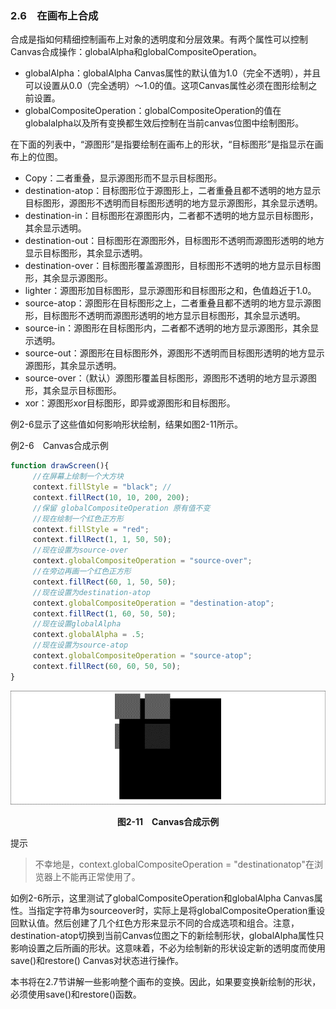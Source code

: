### 2.6　在画布上合成

合成是指如何精细控制画布上对象的透明度和分层效果。有两个属性可以控制Canvas合成操作：globalAlpha和globalCompositeOperation。

+ globalAlpha：globalAlpha Canvas属性的默认值为1.0（完全不透明），并且可以设置从0.0（完全透明）～1.0的值。这项Canvas属性必须在图形绘制之前设置。
+ globalCompositeOperation：globalCompositeOperation的值在globalalpha以及所有变换都生效后控制在当前canvas位图中绘制图形。

在下面的列表中，“源图形”是指要绘制在画布上的形状，“目标图形”是指显示在画布上的位图。

+ Copy：二者重叠，显示源图形而不显示目标图形。
+ destination-atop：目标图形位于源图形上，二者重叠且都不透明的地方显示目标图形，源图形不透明而目标图形透明的地方显示源图形，其余显示透明。
+ destination-in：目标图形在源图形内，二者都不透明的地方显示目标图形，其余显示透明。
+ destination-out：目标图形在源图形外，目标图形不透明而源图形透明的地方显示目标图形，其余显示透明。
+ destination-over：目标图形覆盖源图形，目标图形不透明的地方显示目标图形，其余显示源图形。
+ lighter：源图形加目标图形，显示源图形和目标图形之和，色值趋近于1.0。
+ source-atop：源图形在目标图形之上，二者重叠且都不透明的地方显示源图形，目标图形不透明而源图形透明的地方显示目标图形，其余显示透明。
+ source-in：源图形在目标图形内，二者都不透明的地方显示源图形，其余显示透明。
+ source-out：源图形在目标图形外，源图形不透明而目标图形透明的地方显示源图形，其余显示透明。
+ source-over：（默认）源图形覆盖目标图形，源图形不透明的地方显示源图形，其余显示目标图形。
+ xor：源图形xor目标图形，即异或源图形和目标图形。

例2-6显示了这些值如何影响形状绘制，结果如图2-11所示。

例2-6　Canvas合成示例

```javascript
function drawScreen(){
　　　//在屏幕上绘制一个大方块
　　　context.fillStyle = "black"; //
　　　context.fillRect(10, 10, 200, 200);
　　　//保留 globalCompositeOperation 原有值不变
　　　//现在绘制一个红色正方形
　　　context.fillStyle = "red";
　　　context.fillRect(1, 1, 50, 50);
　　　//现在设置为source-over
　　　context.globalCompositeOperation = "source-over";
　　　//在旁边再画一个红色正方形
　　　context.fillRect(60, 1, 50, 50);
　　　//现在设置为destination-atop
　　　context.globalCompositeOperation = "destination-atop";
　　　context.fillRect(1, 60, 50, 50);
　　　//现在设置globalAlpha
　　　context.globalAlpha = .5;
　　　//现在设置为source-atop
　　　context.globalCompositeOperation = "source-atop";
　　　context.fillRect(60, 60, 50, 50);
}
```

![16.png](../images/16.png)
<center class="my_markdown"><b class="my_markdown">图2-11　Canvas合成示例</b></center>

提示

> 不幸地是，context.globalCompositeOperation = "destinationatop"在浏览器上不能再正常使用了。

如例2-6所示，这里测试了globalCompositeOperation和globalAlpha Canvas属性。当指定字符串为sourceover时，实际上是将globalCompositeOperation重设回默认值。然后创建了几个红色方形来显示不同的合成选项和组合。注意，destination-atop切换到当前Canvas位图之下的新绘制形状，globalAlpha属性只影响设置之后所画的形状。这意味着，不必为绘制新的形状设定新的透明度而使用save()和restore() Canvas对状态进行操作。

本书将在2.7节讲解一些影响整个画布的变换。因此，如果要变换新绘制的形状，必须使用save()和restore()函数。

